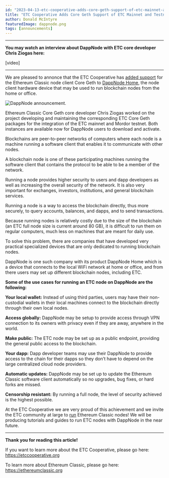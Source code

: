 ```yaml
---
id: "2023-04-13-etc-cooperative-adds-core-geth-support-of-etc-mainnet-and-testnet-to-dappnode-cn"
title: "ETC Cooperative Adds Core Geth Support of ETC Mainnet and Testnet to DappNode"
author: Donald McIntyre
featuredImage: dappnode.png
tags: [announcements]
---
```


---
**You may watch an interview about DappNode with ETC core developer Chris Ziogas here:**

[video]

---

We are pleased to annonce that the ETC Cooperative has [added support](https://twitter.com/DAppNode/status/1645784583932346381) for the Ethereum Classic node client Core Geth to [DappNode Home](https://dappnode.com/), the node client hardware device that may be used to run blockchain nodes from the home or office.

![DappNode announcement.](./dappnode-announcement.png)

Ethereum Classic Core Geth core developer Chris Ziogas worked on the project developing and maintaining the corresponding ETC Core Geth packages for the integration of the ETC mainnet and Mordor testnet. Both instances are available now for DappNode users to download and activate.

Blockchains are peer-to-peer networks of computers where each node is a machine running a software client that enables it to communicate with other nodes. 

A blockchain node is one of these participating machines running the software client that contains the protocol to be able to be a member of the network.

Running a node provides higher security to users and dapp developers as well as increasing the overall security of the network. It is also very important for exchanges, investors, institutions, and general blockchain services.

Running a node is a way to access the blockchain directly, thus more securely, to query accounts, balances, and dapps, and to send transactions.

Because running nodes is relatively costly due to the size of the blockchain (an ETC full node size is current around 80 GB), it is difficult to run them on regular computers, much less on machines that are meant for daily use.

To solve this problem, there are companies that have developed very practical specialized devices that are only dedicated to running blockchain nodes.

DappNode is one such company with its product DappNode Home which is a device that connects to the local WiFi network at home or office, and from there users may set up different blockchain nodes, including ETC.

**Some of the use cases for running an ETC node on DappNode are the following:**

**Your local wallet:** Instead of using third parties, users may have their non-custodial wallets in their local machines connect to the blockchain directly through their own local nodes.

**Access globally:** DappNode may be setup to provide access through VPN connection to its owners with privacy even if they are away, anywhere in the world.

**Make public:** The ETC node may be set up as a public endpoint, providing the general public access to the blockchain.

**Your dapp:** Dapp developer teams may use their DappNode to provide access to the chain for their dapps so they don’t have to depend on the large centralized cloud node providers.

**Automatic updates:** DappNode may be set up to update the Ethereum Classic software client automatically so no upgrades, bug fixes, or hard forks are missed.

**Censorship resistant:** By running a full node, the level of security achieved is the highest possible.

At the ETC Cooperative we are very proud of this achievement and we invite the ETC community at large to [run](https://dappnode.com) Ethereum Classic nodes! We will be producing tutorials and guides to run ETC nodes with DappNode in the near future.

--- 

**Thank you for reading this article!**

If you want to learn more about the ETC Cooperative, please go here: https://etccooperative.org

To learn more about Ethereum Classic, please go here: https://ethereumclassic.org
